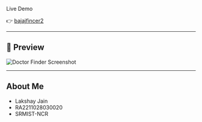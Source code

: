  Live Demo

👉 [bajajfincer2](https://bajajfincer2.vercel.app/)

---

## 📸 Preview

![Doctor Finder Screenshot](https://i.postimg.cc/fMWxS1CN/Screenshot-2025-04-29-at-2-03-50-PM.png)

---

##  About Me

- Lakshay Jain
- RA2211028030020
- SRMIST-NCR

